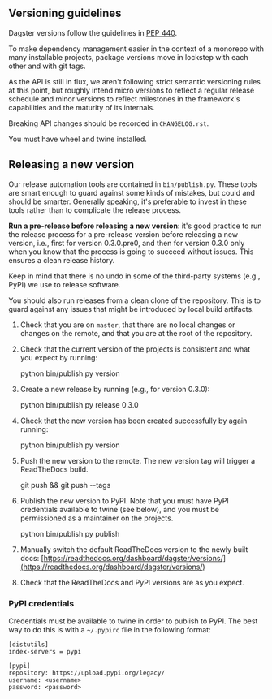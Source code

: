 ## Versioning guidelines

Dagster versions follow the guidelines in [PEP 440](https://www.python.org/dev/peps/pep-0440//).

To make dependency management easier in the context of a monorepo with many installable projects,
package versions move in lockstep with each other and with git tags. 

As the API is still in flux, we aren't following strict semantic versioning rules at this point, but
roughly intend micro versions to reflect a regular release schedule and minor versions to reflect
milestones in the framework's capabilities and the maturity of its internals.

Breaking API changes should be recorded in `CHANGELOG.rst`.

You must have wheel and twine installed.

## Releasing a new version

Our release automation tools are contained in `bin/publish.py`. These tools are smart enough to
guard against some kinds of mistakes, but could and should be smarter. Generally speaking, it's
preferable to invest in these tools rather than to complicate the release process.

**Run a pre-release before releasing a new version**: it's good practice to run the release process
for a pre-release version before releasing a new version, i.e., first for version 0.3.0.pre0, and
then for version 0.3.0 only when you know that the process is going to succeed without issues.
This ensures a clean release history.

Keep in mind that there is no undo in some of the third-party systems (e.g., PyPI) we use to
release software.

You should also run releases from a clean clone of the repository. This is to guard against any
issues that might be introduced by local build artifacts.

1. Check that you are on `master`, that there are no local changes or changes on the remote, and
   that you are at the root of the repository.

2. Check that the current version of the projects is consistent and what you expect by running:

    python bin/publish.py version

3. Create a new release by running (e.g., for version 0.3.0):

    python bin/publish.py release 0.3.0

4. Check that the new version has been created successfully by again running:

    python bin/publish.py version

5. Push the new version to the remote. The new version tag will trigger a ReadTheDocs build.

    git push && git push --tags

6. Publish the new version to PyPI. Note that you must have PyPI credentials available to twine
   (see below), and you must be permissioned as a maintainer on the projects.

    python bin/publish.py publish

7. Manually switch the default ReadTheDocs version to the newly built docs:
   [https://readthedocs.org/dashboard/dagster/versions/](https://readthedocs.org/dashboard/dagster/versions/)

8. Check that the ReadTheDocs and PyPI versions are as you expect.

### PyPI credentials

Credentials must be available to twine in order to publish to PyPI. The best way to do this is
with a `~/.pypirc` file in the following format:

    [distutils]
    index-servers = pypi

    [pypi]
    repository: https://upload.pypi.org/legacy/
    username: <username>
    password: <password>
